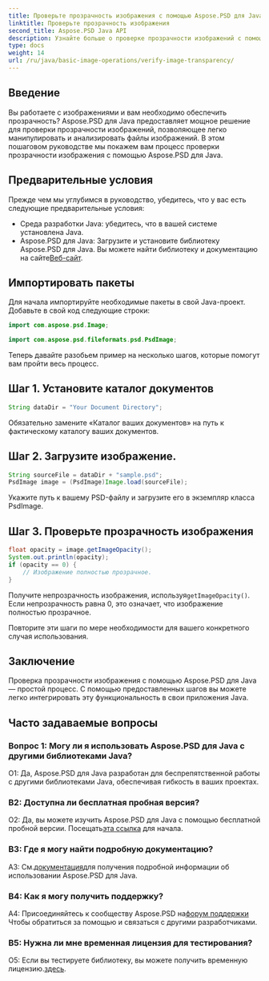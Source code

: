 ```yaml
---
title: Проверьте прозрачность изображения с помощью Aspose.PSD для Java
linktitle: Проверьте прозрачность изображения
second_title: Aspose.PSD Java API
description: Узнайте больше о проверке прозрачности изображений с помощью Aspose.PSD для Java. Простая интеграция, подробная документация и отличная поддержка сообщества.
type: docs
weight: 14
url: /ru/java/basic-image-operations/verify-image-transparency/
---
```

## Введение

Вы работаете с изображениями и вам необходимо обеспечить прозрачность? Aspose.PSD для Java предоставляет мощное решение для проверки прозрачности изображений, позволяющее легко манипулировать и анализировать файлы изображений. В этом пошаговом руководстве мы покажем вам процесс проверки прозрачности изображения с помощью Aspose.PSD для Java.

## Предварительные условия

Прежде чем мы углубимся в руководство, убедитесь, что у вас есть следующие предварительные условия:

- Среда разработки Java: убедитесь, что в вашей системе установлена Java.
-  Aspose.PSD для Java: Загрузите и установите библиотеку Aspose.PSD для Java. Вы можете найти библиотеку и документацию на сайте[Веб-сайт](https://releases.aspose.com/psd/java/).

## Импортировать пакеты

Для начала импортируйте необходимые пакеты в свой Java-проект. Добавьте в свой код следующие строки:

```java
import com.aspose.psd.Image;

import com.aspose.psd.fileformats.psd.PsdImage;
```

Теперь давайте разобьем пример на несколько шагов, которые помогут вам пройти весь процесс.

## Шаг 1. Установите каталог документов

```java
String dataDir = "Your Document Directory";
```

Обязательно замените «Каталог ваших документов» на путь к фактическому каталогу ваших документов.

## Шаг 2. Загрузите изображение.

```java
String sourceFile = dataDir + "sample.psd";
PsdImage image = (PsdImage)Image.load(sourceFile);
```

Укажите путь к вашему PSD-файлу и загрузите его в экземпляр класса PsdImage.

## Шаг 3. Проверьте прозрачность изображения

```java
float opacity = image.getImageOpacity();
System.out.println(opacity);
if (opacity == 0) {
    // Изображение полностью прозрачное.
}
```

 Получите непрозрачность изображения, используя`getImageOpacity()`. Если непрозрачность равна 0, это означает, что изображение полностью прозрачное.

Повторите эти шаги по мере необходимости для вашего конкретного случая использования.

## Заключение

Проверка прозрачности изображения с помощью Aspose.PSD для Java — простой процесс. С помощью предоставленных шагов вы можете легко интегрировать эту функциональность в свои приложения Java.

## Часто задаваемые вопросы

### Вопрос 1: Могу ли я использовать Aspose.PSD для Java с другими библиотеками Java?

О1: Да, Aspose.PSD для Java разработан для беспрепятственной работы с другими библиотеками Java, обеспечивая гибкость в ваших проектах.

### В2: Доступна ли бесплатная пробная версия?

 О2: Да, вы можете изучить Aspose.PSD для Java с помощью бесплатной пробной версии. Посещать[эта ссылка](https://releases.aspose.com/) для начала.

### В3: Где я могу найти подробную документацию?

 A3: См.[документация](https://reference.aspose.com/psd/java/)для получения подробной информации об использовании Aspose.PSD для Java.

### В4: Как я могу получить поддержку?

 A4: Присоединяйтесь к сообществу Aspose.PSD на[форум поддержки](https://forum.aspose.com/c/psd/34) Чтобы обратиться за помощью и связаться с другими разработчиками.

### В5: Нужна ли мне временная лицензия для тестирования?

 О5: Если вы тестируете библиотеку, вы можете получить временную лицензию.[здесь](https://purchase.aspose.com/temporary-license/).